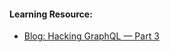 #### Learning Resource:

  * [Blog: Hacking GraphQL — Part 3](https://redfoxsecurity.medium.com/hacking-graphql-part-3-f4aebea173ec)  
